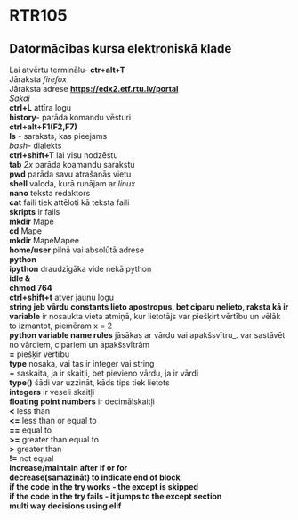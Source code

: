 # RTR105        
## Datormācības kursa elektroniskā klade  
Lai atvērtu terminālu- **ctr+alt+T**  
Jāraksta *firefox*    
Jāraksta adrese **https://edx2.etf.rtu.lv/portal**     
*Sakai*  
**ctrl+L** attīra logu  
**history**- parāda komandu vēsturi  
**ctrl+alt+F1(F2,F7)**  
**ls** - saraksts, kas pieejams  
*bash*- dialekts  
**ctrl+shift+T** lai visu nodzēstu   
**tab** *2x* parāda koamandu sarakstu  
**pwd** parāda savu atrašanās vietu  
**shell** valoda, kurā runājam ar *linux*  
**nano** teksta redaktors  
**cat** faili tiek attēloti kā teksta faili  
**skripts** ir fails  
**mkdir** Mape  
**cd** Mape  
**mkdir** MapeMapee  
**home/user** pilnā vai absolūtā adrese  
**python**  
**ipython** draudzīgāka vide nekā python  
**idle &**  
**chmod 764**  
**ctrl+shift+t** atver jaunu logu  
**string jeb vārdu constants lieto apostropus, bet ciparu nelieto, raksta kā ir**  
**variable** ir nosaukta vieta atmiņā, kur lietotājs var piešķirt vērtību un vēlāk to izmantot, piemēram x = 2  
**python variable name rules** jāsākas ar vārdu vai apakšsvītru_. var sastāvēt no vārdiem, cipariem un apakšsvītrām  
**=** piešķir vērtību  
**type** nosaka, vai tas ir integer vai string  
**+** saskaita, ja ir skaitļi, bet pievieno vārdu, ja ir vārdi  
**type()** šādi var uzzināt, kāds tips tiek lietots  
**integers** ir veseli skaitļi  
**floating point numbers** ir decimālskaitļi  
**<** less than  
**<=** less than or equal to  
**==** equal to  
**>=** greater than equal to  
**>** greater than  
**!=** not equal  
**increase/maintain after if or for**  
**decrease(samazināt) to indicate end of block**  
**if the code in the try works - the except is skipped**  
**if the code in the try fails - it jumps to the except section**  
**multi way decisions using elif**  

